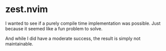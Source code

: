 # zest.nvim

I wanted to see if a purely compile time implementation was possible. Just because it seemed like a fun problem to solve.

And while I did have a moderate success, the result is simply not maintainable.
